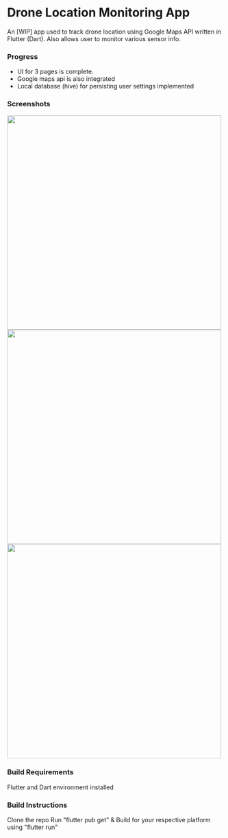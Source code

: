 # Drone Location Monitoring App

An [WIP] app used to track drone location using Google Maps API written in Flutter (Dart). Also allows user to monitor various sensor info.

### Progress
- UI for 3 pages is complete.
- Google maps api is also integrated
- Local database (hive) for persisting user settings implemented

### Screenshots
<img src="https://user-images.githubusercontent.com/32789691/228240078-4b40b154-d8fc-40c0-acfd-ecb963ea5749.png" height="500">
<img src="https://user-images.githubusercontent.com/32789691/228240066-d417965f-25fc-413d-ada3-2024fa10bd43.png" height="500">
<img src="https://user-images.githubusercontent.com/32789691/228240080-972ba8d4-9b84-4743-9aeb-eb3c62fafc5b.png" height="500">

### Build Requirements

Flutter and Dart environment installed

### Build Instructions

Clone the repo
Run "flutter pub get" & Build for your respective platform using "flutter run"

